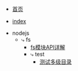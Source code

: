 * [首页](/README.md)
- [index](/index.md)
* nodejs
  * ⤷ fs
    - [fs模块API详解](/nodejs/fs/fs模块API详解.md)
    * ⤷ test
      - [测试多级目录](/nodejs/fs/test/测试多级目录.md)
